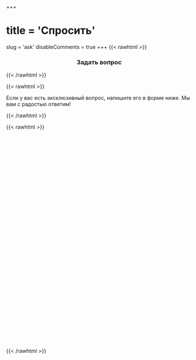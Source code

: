 +++
# title = 'Спросить'
slug = 'ask'
disableComments = true
+++
{{< rawhtml >}}
<h3 align="center">Задать вопрос</h3>
{{< /rawhtml >}}

{{< rawhtml >}}
<p></p>
<p>Если у вас есть эксклюзивный вопрос, напишите его в форме ниже. Мы вам с радостью ответим!</p>
{{< /rawhtml >}}

{{< rawhtml >}}
<script type="text/javascript" async="async">
    (function () {
      function init() {
        const scr = document.createElement("script");
        scr.type = "text/javascript";
        scr.async = "async";
        scr.src =
          "//cdn.qform.io/forms.js?v=" + new Date().getTime() / 1000;
        const scrInsert = document.getElementsByTagName("script")[0];
        scrInsert.parentNode.insertBefore(scr, scrInsert);
      }
      const d = document;
      const w = window;
      if (d.readyState === "interactive") {
        init();
      } else {
        if (w.attachEvent) {
          w.attachEvent("onload", init);
        } else {
          w.addEventListener("DOMContentLoaded", init, false);
        }
      }
    })();
  </script>
  <link rel="stylesheet" href="https://cdn.qform.io/preloader.css">
<div data-formid="form_WYWSzhwm_QUoWj5QUHmpsb1SeN405Kzc" data-preloader="2" style="min-height: 576px; margin: 0 auto">
  <div class="qform-preloader__root" id="form_WYWSzhwm_QUoWj5QUHmpsb1SeN405Kzc_loader_root">
    <div class="qform-preloader__row">
      <div class="qform-preloader__element">
      </div>
    </div>
    <div class="qform-preloader__row">
      <div class="qform-preloader__element">
      </div>
    </div>
    <div class="qform-preloader__row">
      <div class="qform-preloader__element">
      </div>
    </div>
    <div class="qform-preloader__row">
      <div class="qform-preloader__element qform-preloader__button">
      </div>
    </div>
  </div>
</div>
    {{< /rawhtml >}}

